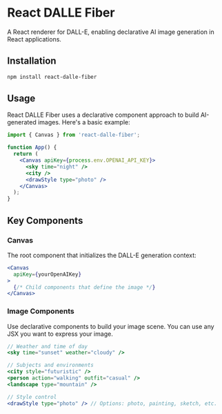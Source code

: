 # React DALLE Fiber

A React renderer for DALL-E, enabling declarative AI image generation in React applications.

## Installation

```bash
npm install react-dalle-fiber
```

## Usage

React DALLE Fiber uses a declarative component approach to build AI-generated images. Here's a basic example:

```jsx
import { Canvas } from 'react-dalle-fiber';

function App() {
  return (
    <Canvas apiKey={process.env.OPENAI_API_KEY}>
      <sky time="night" />
      <city />
      <drawStyle type="photo" />
    </Canvas>
  );
}
```

## Key Components

### Canvas

The root component that initializes the DALL-E generation context:

```jsx
<Canvas 
  apiKey={yourOpenAIKey} 
>
  {/* Child components that define the image */}
</Canvas>
```

### Image Components

Use declarative components to build your image scene. You can use any JSX you want to express your image.

```jsx
// Weather and time of day
<sky time="sunset" weather="cloudy" />

// Subjects and environments
<city style="futuristic" />
<person action="walking" outfit="casual" />
<landscape type="mountain" />

// Style control
<drawStyle type="photo" /> // Options: photo, painting, sketch, etc.
```
